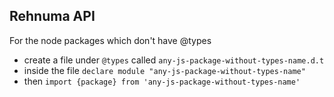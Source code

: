 ## Rehnuma API

For the node packages which don't have @types 
- create a file under `@types` called `any-js-package-without-types-name.d.t` 
- inside the file `declare module "any-js-package-without-types-name"`
- then `import {package} from 'any-js-package-without-types-name'`
